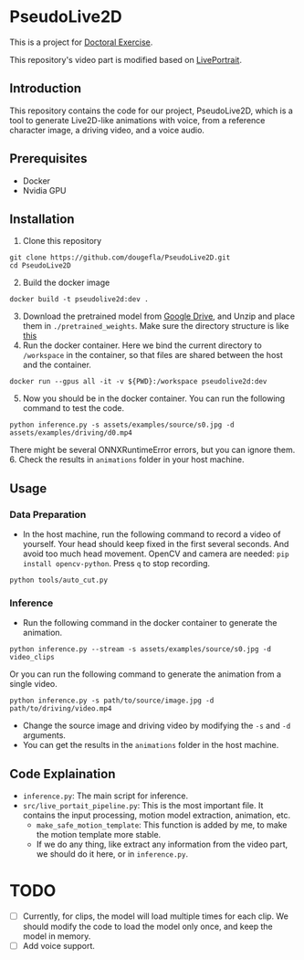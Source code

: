 # PseudoLive2D
This is a project for [Doctoral Exercise](https://yatani.jp/teaching/doku.php?id=grad-hands-on:start).

This repository's video part is modified based on [LivePortrait](https://github.com/KwaiVGI/LivePortrait).

## Introduction
This repository contains the code for our project, PseudoLive2D, which is a tool to generate Live2D-like animations with voice, from a reference character image, a driving video, and a voice audio.

## Prerequisites
- Docker
- Nvidia GPU

## Installation
1. Clone this repository
```
git clone https://github.com/dougefla/PseudoLive2D.git
cd PseudoLive2D
```
2. Build the docker image
```
docker build -t pseudolive2d:dev .
```
3. Download the pretrained model from [Google Drive](https://drive.google.com/drive/folders/1UtKgzKjFAOmZkhNK-OYT0caJ_w2XAnib), and Unzip and place them in `./pretrained_weights`. Make sure the directory structure is like [this](https://github.com/KwaiVGI/LivePortrait/blob/main/assets/docs/directory-structure.md)
4. Run the docker container. Here we bind the current directory to `/workspace` in the container, so that files are shared between the host and the container.
```
docker run --gpus all -it -v ${PWD}:/workspace pseudolive2d:dev
```
5. Now you should be in the docker container. You can run the following command to test the code.
```
python inference.py -s assets/examples/source/s0.jpg -d assets/examples/driving/d0.mp4
```
There might be several ONNXRuntimeError errors, but you can ignore them.
6. Check the results in `animations` folder in your host machine.

## Usage
### Data Preparation
- In the host machine, run the following command to record a video of yourself. Your head should keep fixed in the first several seconds. And avoid too much head movement. OpenCV and camera are needed: `pip install opencv-python`. Press `q` to stop recording.
```
python tools/auto_cut.py
```
### Inference
- Run the following command in the docker container to generate the animation.
```
python inference.py --stream -s assets/examples/source/s0.jpg -d video_clips
```
Or you can run the following command to generate the animation from a single video.
```
python inference.py -s path/to/source/image.jpg -d path/to/driving/video.mp4
```
- Change the source image and driving video by modifying the `-s` and `-d` arguments.
- You can get the results in the `animations` folder in the host machine.

## Code Explaination
- `inference.py`: The main script for inference.
- `src/live_portait_pipeline.py`: This is the most important file. It contains the input processing, motion model extraction, animation, etc.
  - `make_safe_motion_template`: This function is added by me, to make the motion template more stable.
  - If we do any thing, like extract any information from the video part, we should do it here, or in `inference.py`.

# TODO
- [ ] Currently, for clips, the model will load multiple times for each clip. We should modify the code to load the model only once, and keep the model in memory.
- [ ] Add voice support.
